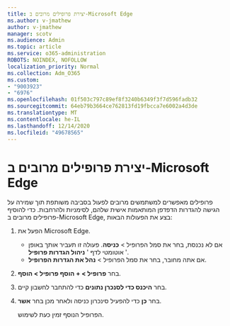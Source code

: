 ```yaml
---
title: יצירת פרופילים מרובים ב-Microsoft Edge
ms.author: v-jmathew
author: v-jmathew
manager: scotv
ms.audience: Admin
ms.topic: article
ms.service: o365-administration
ROBOTS: NOINDEX, NOFOLLOW
localization_priority: Normal
ms.collection: Adm_O365
ms.custom:
- "9003923"
- "6976"
ms.openlocfilehash: 01f503c797c89ef8f3240b6349f3f7d596fadb32
ms.sourcegitcommit: 64eb79b3664ce762813fd19fbcca7e6002a4d3de
ms.translationtype: MT
ms.contentlocale: he-IL
ms.lasthandoff: 12/14/2020
ms.locfileid: "49678565"
---
```

# <a name="create-multiple-profiles-in-microsoft-edge"></a>יצירת פרופילים מרובים ב-Microsoft Edge

פרופילים מאפשרים למשתמשים מרובים לפעול בסביבה משותפת תוך שמירה על הגישה להגדרות הדפדפן המותאמות אישית שלהם, לסימניות ולהרחבות. כדי להוסיף פרופילים מרובים ב-Microsoft Edge, בצע את הפעולות הבאות:

1. הפעל את Microsoft Edge.
    - אם לא נכנסת, בחר את סמל הפרופיל > **כניסה**. פעולה זו תעביר אותך באופן אוטומטי לדף ' **ניהול הגדרות פרופיל** '.
    - אם אתה מחובר, בחר את סמל הפרופיל > **נהל את הגדרות הפרופיל**.
2. בחר **פרופיל > + הוסף פרופיל > הוסף**.
3. בחר **היכנס כדי לסנכרן נתונים** כדי להתחבר לחשבון קיים.
4. בחר **כן** כדי להפעיל סינכרון כניסה ולאחר מכן בחר **אשר**.

    הפרופיל הנוסף זמין כעת לשימוש.
